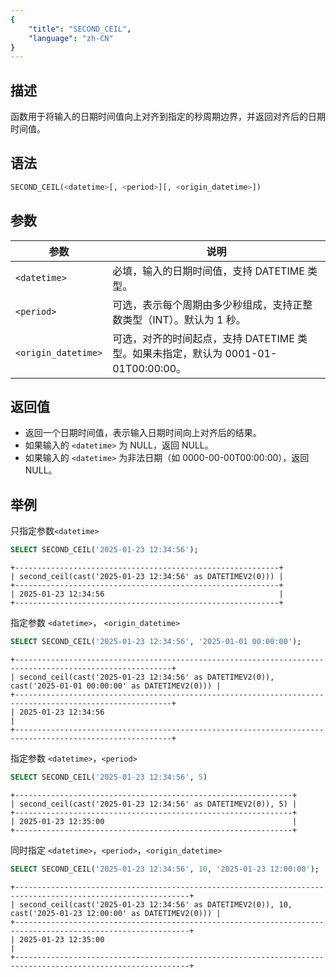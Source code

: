 ```yaml
---
{
    "title": "SECOND_CEIL",
    "language": "zh-CN"
}
---
```


## 描述
函数用于将输入的日期时间值向上对齐到指定的秒周期边界，并返回对齐后的日期时间值。

## 语法

```sql
SECOND_CEIL(<datetime>[, <period>][, <origin_datetime>])
```

## 参数

| 参数                  | 说明                                                       |
|---------------------|----------------------------------------------------------|
| `<datetime>`        | 必填，输入的日期时间值，支持 DATETIME 类型。                              |
| `<period>`          | 可选，表示每个周期由多少秒组成，支持正整数类型（INT）。默认为 1 秒。                    |
| `<origin_datetime>` | 可选，对齐的时间起点，支持 DATETIME 类型。如果未指定，默认为 0001-01-01T00:00:00。 |

## 返回值
- 返回一个日期时间值，表示输入日期时间向上对齐后的结果。
- 如果输入的 `<datetime>` 为 NULL，返回 NULL。
- 如果输入的 `<datetime>` 为非法日期（如 0000-00-00T00:00:00），返回 NULL。

## 举例
只指定参数`<datetime>`
```sql
SELECT SECOND_CEIL('2025-01-23 12:34:56');
```
```text
+-----------------------------------------------------------+
| second_ceil(cast('2025-01-23 12:34:56' as DATETIMEV2(0))) |
+-----------------------------------------------------------+
| 2025-01-23 12:34:56                                       |
+-----------------------------------------------------------+
```
指定参数 `<datetime>`， `<origin_datetime>`
```sql
SELECT SECOND_CEIL('2025-01-23 12:34:56', '2025-01-01 00:00:00');
```
```text
+---------------------------------------------------------------------------------------------------------+
| second_ceil(cast('2025-01-23 12:34:56' as DATETIMEV2(0)), cast('2025-01-01 00:00:00' as DATETIMEV2(0))) |
+---------------------------------------------------------------------------------------------------------+
| 2025-01-23 12:34:56                                                                                     |
+---------------------------------------------------------------------------------------------------------+
```
指定参数 `<datetime>`，`<period>`
```sql
SELECT SECOND_CEIL('2025-01-23 12:34:56', 5)
```
```text
+--------------------------------------------------------------+
| second_ceil(cast('2025-01-23 12:34:56' as DATETIMEV2(0)), 5) |
+--------------------------------------------------------------+
| 2025-01-23 12:35:00                                          |
+--------------------------------------------------------------+
```
同时指定   `<datetime>`，`<period>`，`<origin_datetime>`
```sql
SELECT SECOND_CEIL('2025-01-23 12:34:56', 10, '2025-01-23 12:00:00');
```
```text
+-------------------------------------------------------------------------------------------------------------+
| second_ceil(cast('2025-01-23 12:34:56' as DATETIMEV2(0)), 10, cast('2025-01-23 12:00:00' as DATETIMEV2(0))) |
+-------------------------------------------------------------------------------------------------------------+
| 2025-01-23 12:35:00                                                                                         |
+-------------------------------------------------------------------------------------------------------------+
```